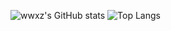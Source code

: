 ![wwxz's GitHub stats](https://github-readme-stats.vercel.app/api?username=shifttag&show_icons=true&theme=dracula) ![Top Langs](https://github-readme-stats.vercel.app/api/top-langs/?username=shifttag&langs_count=6&layout=compact&theme=dark)﻿
